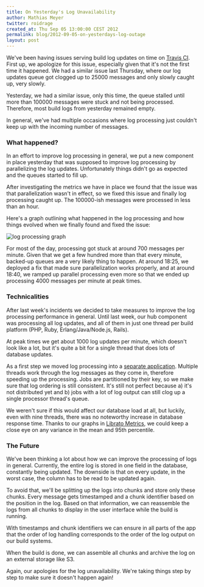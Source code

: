 ```yaml
---
title: On Yesterday's Log Unavailability
author: Mathias Meyer
twitter: roidrage
created_at: Thu Sep 05 13:00:00 CEST 2012
permalink: blog/2012-09-05-on-yesterdays-log-outage
layout: post
---
```

We've been having issues serving build log updates on time on [Travis
CI](http://travis-ci.org). First up, we apologize for this issue, especially
given that it's not the first time it happened. We had a similar issue last
Thursday, where our log updates queue got clogged up to 25000 messages and only
slowly caught up, very slowly.

Yesterday, we had a similar issue, only this time, the queue stalled until more
than 100000 messages were stuck and not being processed. Therefore, most build
logs from yesterday remained empty.

In general, we've had multiple occasions where log processing just couldn't keep
up with the incoming number of messages.

### What happened?

In an effort to improve log processing in general, we put a new component in
place yesterday that was supposed to improve log processing by parallelizing the
log updates. Unfortunately things didn't go as expected and the queues started
to fill up.

After investigating the metrics we have in place we found that the issue was
that parallelization wasn't in effect, so we fixed this issue and finally log
processing caught up. The 100000-ish messages were processed in less than an
hour.

Here's a graph outlining what happened in the log processing and how things
evolved when we finally found and fixed the issue:

![log processing graph](http://s3itch.paperplanes.de/Metric_%E2%80%93_Librato_Metrics-20120906-130435.png)

For most of the day, processing got stuck at around 700 messages per minute.
Given that we get a few hundred more than that every minute, backed-up queues
are a very likely thing to happen. At around 18:25, we deployed a fix that made
sure parallelization works properly, and at around 18:40, we ramped up
parallel processing even more so that we ended up processing 4000 messages per
minute at peak times.

### Technicalities

After last week's incidents we decided to take measures to improve the log
processing performance in general. Until last week, our hub component was
processing all log updates, and all of them in just one thread per build platform
(PHP, Ruby, Erlang/Java/Node.js, Rails).

At peak times we get about 1000 log updates per minute, which doesn't look like
a lot, but it's quite a bit for a single thread that does lots of database
updates.

As a first step we moved log processing into a [separate
application](https://github.com/travis-ci/travis-logs). Multiple threads work
through the log messages as they come in, therefore speeding up the processing.
Jobs are partitioned by their key, so we make sure that log ordering is still
consistent. It's still not perfect because a) it's not distributed yet and b)
jobs with a lot of log output can still clog up a single processor thread's
queue.

We weren't sure if this would affect our database load at all, but luckily, even
with nine threads, there was no noteworthy increase in database response time.
Thanks to our graphs in [Librato Metrics](http://metrics.librato.com), we could
keep a close eye on any variance in the mean and 95th percentile.

### The Future

We've been thinking a lot about how we can improve the processing of logs in
general. Currently, the entire log is stored in one field in the database,
constantly being updated. The downside is that on every update, in the worst 
case, the column has to be read to be updated again.

To avoid that, we'll be splitting up the logs into chunks and store only these
chunks. Every message gets timestamped and a chunk identifier based on the
position in the log. Based on that information, we can reassemble the logs
from all chunks to display in the user interface while the build is running.

With timestamps and chunk identifiers we can ensure in all parts of the app that
the order of log handling corresponds to the order of the log output on our
build systems.

When the build is done, we can assemble all chunks and archive the log on an
external storage like S3.

Again, our apologies for the log unavailability. We're taking things step by
step to make sure it doesn't happen again!
